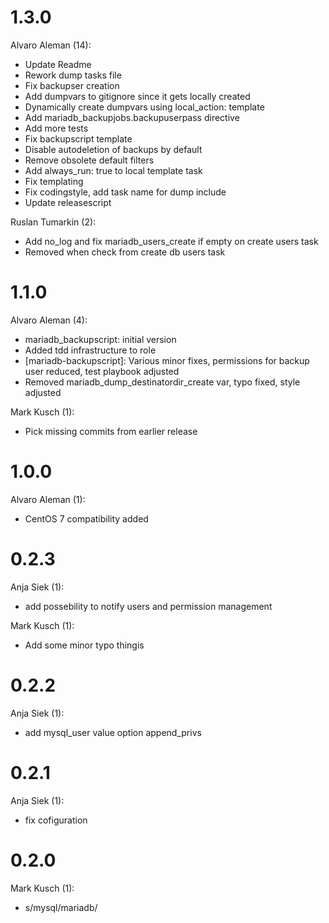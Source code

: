 # 1.3.0

Alvaro Aleman (14):

* Update Readme
* Rework dump tasks file
* Fix backupser creation
* Add dumpvars to gitignore since it gets locally created
* Dynamically create dumpvars using local_action: template
* Add mariadb_backupjobs.backupuserpass directive
* Add more tests
* Fix backupscript template
* Disable autodeletion of backups by default
* Remove obsolete default filters
* Add always_run: true to local template task
* Fix templating
* Fix codingstyle, add task name for dump include
* Update releasescript

Ruslan Tumarkin (2):

* Add no_log and fix mariadb_users_create if empty on create users task
* Removed when check from create db users task

# 1.1.0

Alvaro Aleman (4):

* mariadb\_backupscript: initial version
* Added tdd infrastructure to role
* [mariadb-backupscript]: Various minor fixes, permissions for backup user reduced, test playbook adjusted
* Removed mariadb\_dump\_destinatordir\_create var, typo fixed, style adjusted

Mark Kusch (1):

* Pick missing commits from earlier release

# 1.0.0

Alvaro Aleman (1):

* CentOS 7 compatibility added

# 0.2.3

Anja Siek (1):

* add possebility to notify users and permission management

Mark Kusch (1):

* Add some minor typo thingis

# 0.2.2

Anja Siek (1):

* add mysql_user value option append_privs

# 0.2.1

Anja Siek (1):

* fix cofiguration

# 0.2.0

Mark Kusch (1):

* s/mysql/mariadb/


<!-- vim: set nofen ts=4 sw=4 et: -->
